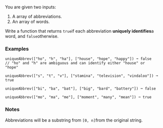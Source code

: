 You are given two inputs:

1.  A array of abbreviations.
2.  An array of words.

Write a function that returns `true`if each abbreviation **uniquely identifies**a word, and `false`otherwise.


### Examples ###
    uniqueAbbrev(["ho", "h", "ha"], ["house", "hope", "happy"]) ➞ false
    // "ho" and "h" are ambiguous and can identify either "house" or "hope"

    uniqueAbbrev(["s", "t", "v"], ["stamina", "television", "vindaloo"]) ➞ true

    uniqueAbbrev(["bi", "ba", "bat"], ["big", "bard", "battery"]) ➞ false

    uniqueAbbrev(["mo", "ma", "me"], ["moment", "many", "mean"]) ➞ true


### Notes ###
Abbreviations will be a substring from `[0, n]`from the original string.